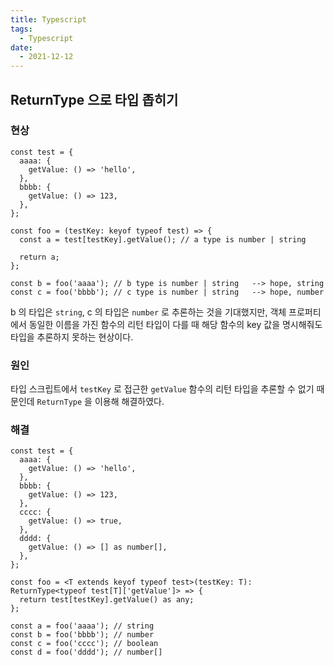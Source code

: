 ```yaml
---
title: Typescript
tags:
  - Typescript
date:
  - 2021-12-12
---
```


## ReturnType 으로 타입 좁히기

### 현상

```tsx
const test = {
  aaaa: {
    getValue: () => 'hello',
  },
  bbbb: {
    getValue: () => 123,
  },
};

const foo = (testKey: keyof typeof test) => {
  const a = test[testKey].getValue(); // a type is number | string

  return a;
};

const b = foo('aaaa'); // b type is number | string   --> hope, string
const c = foo('bbbb'); // c type is number | string   --> hope, number
```

b 의 타입은 `string`, c 의 타입은 `number` 로 추론하는 것을 기대했지만, 객체 프로퍼티에서 동일한 이름을 가진 함수의 리턴 타입이 다를 때 해당 함수의 key 값을 명시해줘도 타입을 추론하지 못하는 현상이다.

### 원인

타입 스크립트에서 `testKey` 로 접근한 `getValue` 함수의 리턴 타입을 추론할 수 없기 때문인데 `ReturnType` 을 이용해 해결하였다.

### 해결

```tsx
const test = {
  aaaa: {
    getValue: () => 'hello',
  },
  bbbb: {
    getValue: () => 123,
  },
  cccc: {
    getValue: () => true,
  },
  dddd: {
    getValue: () => [] as number[],
  },
};

const foo = <T extends keyof typeof test>(testKey: T): ReturnType<typeof test[T]['getValue']> => {
  return test[testKey].getValue() as any;
};

const a = foo('aaaa'); // string
const b = foo('bbbb'); // number
const c = foo('cccc'); // boolean
const d = foo('dddd'); // number[]
```




